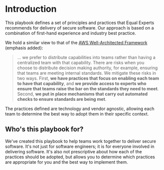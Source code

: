 # Introduction

This playbook defines a set of principles and practices that Equal Experts recommends for delivery of secure software. Our approach is based on a combination of first-hand experience and industry best practice.

We hold a similar view to that of the [AWS Well-Architected Framework](https://aws.amazon.com/architecture/well-architected/) \(emphasis added\):

> ... we prefer to distribute capabilities into teams rather than having a centralized team with that capability. There are risks when you choose to distribute decision making authority, for example, ensuring that teams are meeting internal standards. We mitigate these risks in two ways. First, **we have practices that focus on enabling each team to have that capability**, and **we provide access to experts who ensure that teams raise the bar on the standards they need to meet**. Second, **we put in place mechanisms that carry out automated checks to ensure standards are being met**.

The practices defined are technology and vendor agnostic, allowing each team to determine the best way to adopt them in their specific context.

## Who's this playbook for?

We've created this playbook to help teams work together to deliver secure software. It's not just for software engineers; it is for everyone involved in delivering software. It's also not prescriptive about how each of the practices should be adopted, but allows you to determine which practices are appropriate for you and the best way to implement them.

